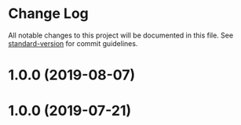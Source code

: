 # Change Log

All notable changes to this project will be documented in this file. See [standard-version](https://github.com/conventional-changelog/standard-version) for commit guidelines.

<a name="1.0.0"></a>
# 1.0.0 (2019-08-07)



<a name="1.0.0"></a>
# 1.0.0 (2019-07-21)
